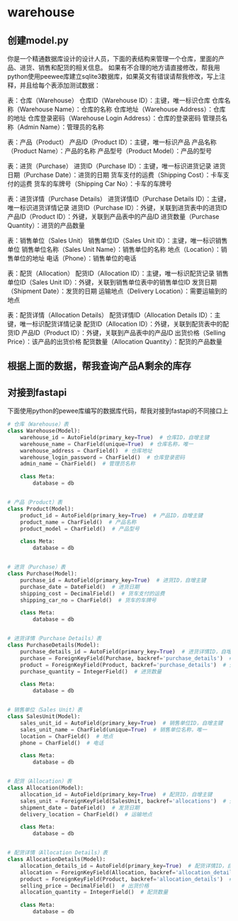 # warehouse

## 创建model.py
你是一个精通数据库设计的设计人员，下面的表结构来管理一个仓库，里面的产品、进货、销售和配货的相关信息。
如果有不合理的地方请直接修改，帮我用python使用peewee库建立sqlite3数据库，如果英文有错误请帮我修改，写上注释，并且给每个表添加测试数据：

表：仓库（Warehouse）
仓库ID（Warehouse ID）：主键，唯一标识仓库
仓库名称（Warehouse Name）：仓库的名称
仓库地址（Warehouse Address）：仓库的地址
仓库登录密码（Warehouse Login Address）：仓库的登录密码
管理员名称（Admin Name）：管理员的名称

表：产品（Product）
产品ID（Product ID）：主键，唯一标识产品
产品名称（Product Name）：产品的名称
产品型号（Product Model）：产品的型号

表：进货（Purchase）
进货ID（Purchase ID）：主键，唯一标识进货记录
进货日期（Purchase Date）：进货的日期
货车支付的运费（Shipping Cost）：卡车支付的运费
货车的车牌号（Shipping Car No）：卡车的车牌号

表：进货详情（Purchase Details）
进货详情ID（Purchase Details ID）：主键，唯一标识进货详情记录
进货ID（Purchase ID）：外键，关联到进货表中的进货ID
产品ID（Product ID）：外键，关联到产品表中的产品ID
进货数量（Purchase Quantity）：进货的产品数量

表：销售单位（Sales Unit）
销售单位ID（Sales Unit ID）：主键，唯一标识销售单位
销售单位名称（Sales Unit Name）：销售单位的名称
地点（Location）：销售单位的地址
电话（Phone）：销售单位的电话

表：配货（Allocation）
配货ID（Allocation ID）：主键，唯一标识配货记录
销售单位ID（Sales Unit ID）：外键，关联到销售单位表中的销售单位ID
发货日期（Shipment Date）：发货的日期
运输地点（Delivery Location）：需要运输到的地点

表：配货详情（Allocation Details）
配货详情ID（Allocation Details ID）：主键，唯一标识配货详情记录
配货ID（Allocation ID）：外键，关联到配货表中的配货ID
产品ID（Product ID）：外键，关联到产品表中的产品ID
出货价格（Selling Price）：该产品的出货价格
配货数量（Allocation Quantity）：配货的产品数量



## 根据上面的数据，帮我查询产品A剩余的库存


## 对接到fastapi

下面使用python的pewee库编写的数据库代码，帮我对接到fastapi的不同接口上
```python
# 仓库（Warehouse）表
class Warehouse(Model):
    warehouse_id = AutoField(primary_key=True)  # 仓库ID，自增主键
    warehouse_name = CharField(unique=True)  # 仓库名称，唯一
    warehouse_address = CharField()  # 仓库地址
    warehouse_login_password = CharField()  # 仓库登录密码
    admin_name = CharField()  # 管理员名称

    class Meta:
        database = db


# 产品（Product）表
class Product(Model):
    product_id = AutoField(primary_key=True)  # 产品ID，自增主键
    product_name = CharField()  # 产品名称
    product_model = CharField()  # 产品型号

    class Meta:
        database = db


# 进货（Purchase）表
class Purchase(Model):
    purchase_id = AutoField(primary_key=True)  # 进货ID，自增主键
    purchase_date = DateField()  # 进货日期
    shipping_cost = DecimalField()  # 货车支付的运费
    shipping_car_no = CharField()  # 货车的车牌号

    class Meta:
        database = db


# 进货详情（Purchase Details）表
class PurchaseDetails(Model):
    purchase_details_id = AutoField(primary_key=True)  # 进货详情ID，自增主键
    purchase = ForeignKeyField(Purchase, backref='purchase_details')  # 外键，关联到进货表
    product = ForeignKeyField(Product, backref='purchase_details')  # 外键，关联到产品表
    purchase_quantity = IntegerField()  # 进货数量

    class Meta:
        database = db


# 销售单位（Sales Unit）表
class SalesUnit(Model):
    sales_unit_id = AutoField(primary_key=True)  # 销售单位ID，自增主键
    sales_unit_name = CharField(unique=True)  # 销售单位名称，唯一
    location = CharField()  # 地点
    phone = CharField()  # 电话

    class Meta:
        database = db


# 配货（Allocation）表
class Allocation(Model):
    allocation_id = AutoField(primary_key=True)  # 配货ID，自增主键
    sales_unit = ForeignKeyField(SalesUnit, backref='allocations')  # 外键，关联到销售单位表
    shipment_date = DateField()  # 发货日期
    delivery_location = CharField()  # 运输地点

    class Meta:
        database = db


# 配货详情（Allocation Details）表
class AllocationDetails(Model):
    allocation_details_id = AutoField(primary_key=True)  # 配货详情ID，自增主键
    allocation = ForeignKeyField(Allocation, backref='allocation_details')  # 外键，关联到配货表
    product = ForeignKeyField(Product, backref='allocation_details')  # 外键，关联到产品表
    selling_price = DecimalField()  # 出货价格
    allocation_quantity = IntegerField()  # 配货数量

    class Meta:
        database = db

```